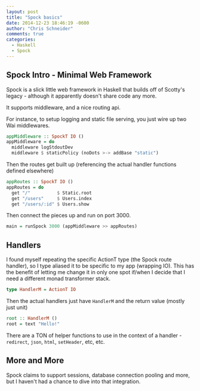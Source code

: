 ```yaml
---
layout: post
title: "Spock basics"
date: 2014-12-23 18:46:19 -0600
author: "Chris Schneider"
comments: true
categories:
  - Haskell
  - Spock
---
```


## Spock Intro - Minimal Web Framework

Spock is a slick little web framework in Haskell that builds off of Scotty's
legacy - although it apparently doesn't share code any more.

It supports middleware, and a nice routing api.

For instance, to setup logging and static file serving, you just wire up two Wai middlewares.

```haskell
appMiddleware :: SpockT IO ()
appMiddleware = do
  middleware logStdoutDev
  middleware $ staticPolicy (noDots >-> addBase "static")
```

Then the routes get built up (referencing the actual handler functions defined elsewhere)

```haskell
appRoutes :: SpockT IO ()
appRoutes = do
  get "/"          $ Static.root
  get "/users"     $ Users.index
  get "/users/:id" $ Users.show
```

Then connect the pieces up and run on port 3000.

```haskell
main = runSpock 3000 (appMiddleware >> appRoutes)
```


## Handlers

I found myself repeating the specific ActionT type (the Spock route handler),
so I type aliased it to be specific to my app (wrapping IO).  This has the
benefit of letting me change it in only one spot if/when I decide that I need a
different monad transformer stack.

```haskell
type HandlerM = ActionT IO
```

Then the actual handlers just have `HandlerM` and the return value (mostly just unit)

```haskell
root :: HandlerM ()
root = text "Hello!"
```

There are a TON of helper functions to use in the context of a handler -
`redirect`, `json`, `html`, `setHeader`, etc, etc.

## More and More

Spock claims to support sessions, database connection pooling and more, but I
haven't had a chance to dive into that integration.


